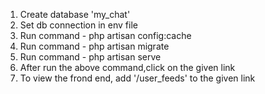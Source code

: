 1. Create database 'my_chat'
2. Set db connection in env file
3. Run command - php artisan config:cache
4. Run command - php artisan migrate
5. Run command - php artisan serve
6. After run the above command,click on the given link
7. To view the frond end, add '/user_feeds' to the given link
